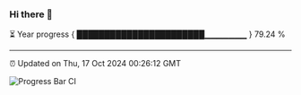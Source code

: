 ### Hi there 👋

⏳ Year progress { ███████████████████████▁▁▁▁▁▁▁ } 79.24 %

---

⏰ Updated on Thu, 17 Oct 2024 00:26:12 GMT

![Progress Bar CI](https://github.com/EinsPommes/EinsPommes/blob/main/.github/workflows/main.yml)
